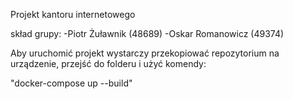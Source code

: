 Projekt kantoru internetowego

skład grupy:
-Piotr Żuławnik (48689)
-Oskar Romanowicz (49374)

Aby uruchomić projekt wystarczy przekopiować repozytorium na urządzenie, przejść do folderu i użyć komendy:

"docker-compose up --build"

